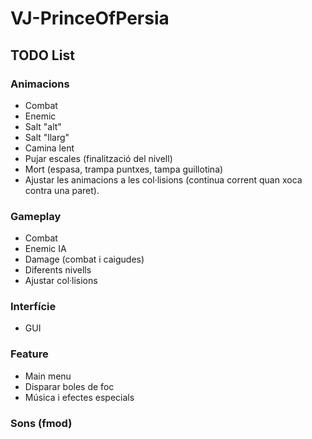 # VJ-PrinceOfPersia

## TODO List

### Animacions
- Combat
- Enemic
- Salt "alt"
- Salt "llarg"
- Camina lent
- Pujar escales (finalització del nivell)
- Mort (espasa, trampa puntxes, tampa guillotina)
- Ajustar les animacions a les col·lisions (continua corrent quan xoca contra una paret).

### Gameplay
- Combat
- Enemic IA
- Damage (combat i caigudes)
- Diferents nivells
- Ajustar col·lisions

### Interfície
- GUI

### Feature
- Main menu
- Disparar boles de foc
- Música i efectes especials


### Sons (fmod)
